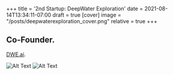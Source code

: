 +++
title = '2nd Startup: DeepWater Exploration'
date = 2021-08-14T13:34:11-07:00
draft = true
[cover]
    image = "/posts/deepwaterexploration_cover.png"
    relative = true
+++

## Co-Founder.

[DWE.ai](https://dwe.ai). 

![Alt Text](/posts/deepwaterexploration_0.jpg)
![Alt Text](/posts/deepwaterexploration_1.png)

